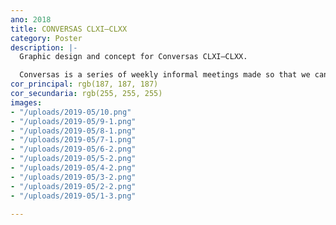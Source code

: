 ```yaml
---
ano: 2018
title: CONVERSAS CLXI—CLXX
category: Poster
description: |-
  Graphic design and concept for Conversas CLXI—CLXX.

  Conversas is a series of weekly informal meetings made so that we can get to know and discuss projects and interests.
cor_principal: rgb(187, 187, 187)
cor_secundaria: rgb(255, 255, 255)
images:
- "/uploads/2019-05/10.png"
- "/uploads/2019-05/9-1.png"
- "/uploads/2019-05/8-1.png"
- "/uploads/2019-05/7-1.png"
- "/uploads/2019-05/6-2.png"
- "/uploads/2019-05/5-2.png"
- "/uploads/2019-05/4-2.png"
- "/uploads/2019-05/3-2.png"
- "/uploads/2019-05/2-2.png"
- "/uploads/2019-05/1-3.png"

---
```


